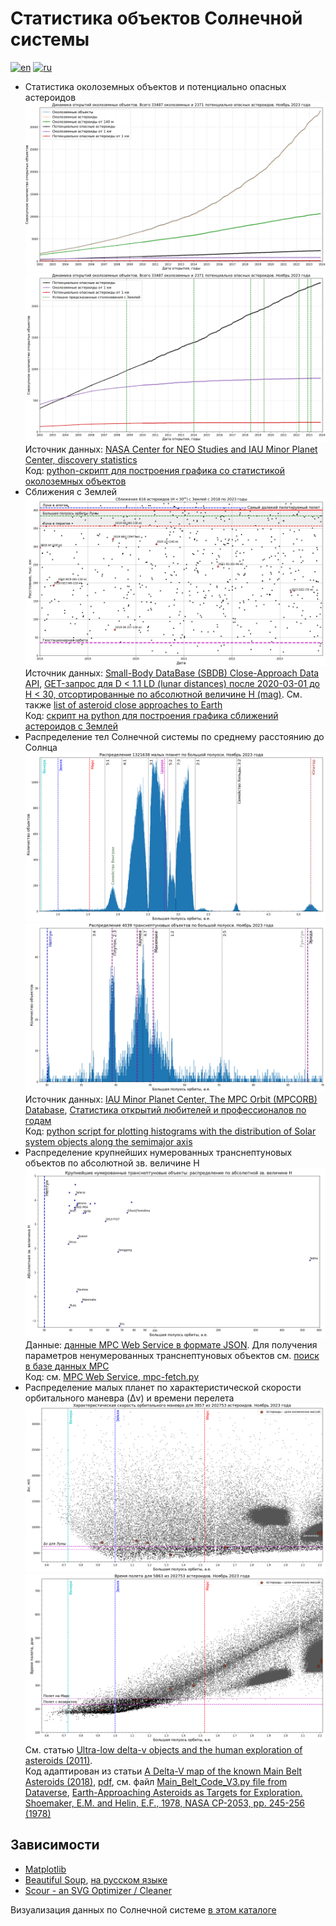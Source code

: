 # Статистика объектов Солнечной системы

[![en](https://img.shields.io/badge/lang-en-red.svg)](README.md)
[![ru](https://img.shields.io/badge/lang-ru-green.svg)](README-ru.md)

* Статистика околоземных объектов и потенциально опасных астероидов
![Статистика открытий околоземных объектов и потенциально опасных астероидов](../../../plots/solarsystem/neo_pha_graph-2002-ru.png "Статистика открытий околоземных объектов и потенциально опасных астероидовs")
![Статистика открытий околоземных объектов с успешно предсказанными падениями на Землю](../../../plots/solarsystem/pha_graph_predicted_impacts-2002-ru.png "Статистика открытий околоземных объектов с успешно предсказанными падениями на Землю")
Источник данных: [NASA Center for NEO Studies and IAU Minor Planet Center, discovery statistics](https://cneos.jpl.nasa.gov/stats/)  
Код: [python-скрипт для построения графика со статистикой околоземных объектов](./plot_neos_population_graph.py)
* Сближения с Землей
![Сближения астероидов с Землей на расстояние до 1.1 LD](../../../plots/solarsystem/asteroid-close-approaches-1ld-ru.png)
Источник данных: [Small-Body DataBase (SBDB) Close-Approach Data API](https://ssd-api.jpl.nasa.gov/doc/cad.html),
[GET-запрос для D < 1.1 LD (lunar distances) после 2020-03-01 до H < 30, отсортированные по абсолютной величине H (mag)](https://ssd-api.jpl.nasa.gov/cad.api?dist-max=1.1LD&date-min=2020-03-01&h-max=30&sort=h).
См. также [list of asteroid close approaches to Earth](https://en.wikipedia.org/wiki/List_of_asteroid_close_approaches_to_Earth)  
Код: [скрипт на python для построения графика сближений астероидов с Землей](./plot_close_approaches.py)
* Распределение тел Солнечной системы по среднему расстоянию до Солнца
![Распределение малых тел Солнечной системы по большой полуоси между Венерой и Юпитером](../../../plots/solarsystem/mpcorb-hist-a0.7-5.4-ru.png "Распределение малых тел Солнечной системы по большой полуоси между Венерой и Юпитером (гистограмма из 8000 столбцов)")
![Распределение малых тел Солнечной системы по большой полуоси между за Нептуном](../../../plots/solarsystem/mpcorb-hist-a29-70-ru.png "Распределение малых тел Солнечной системы по большой полуоси между за Нептуном (гистограмма из 900 столбцов)")
Источник данных: [IAU Minor Planet Center, The MPC Orbit (MPCORB) Database](https://minorplanetcenter.net/iau/MPCORB.html),
[Статистика открытий любителей и профессионалов по годам](https://minorplanetcenter.net/iau/special/AmateurDiscoveries.txt)  
Код: [python script for plotting histograms with the distribution of Solar system objects along the semimajor axis](./plot_mpcorb_hist.py)
* Распределение крупнейших нумерованных транснептуновых объектов по абсолютной зв. величине H
![Распределение крупнейших нумерованных транснептуновых объектов по абсолютной зв. величине H](../../../plots/solarsystem/tno-a-h-ru.png "Распределение крупнейших нумерованных транснептуновых объектов по большой полуоси и абсолютной зв. величине H")
Данные: [данные MPC Web Service в формате JSON](../../../data/solarsystem/tno-largest.json).
Для получения параметров ненумерованных транснептуновых объектов см. [поиск в базе данных MPC](https://minorplanetcenter.net/db_search)  
Код: см. [MPC Web Service, mpc-fetch.py](https://minorplanetcenter.net/web_service/)
* Распределение малых планет по характеристической скорости орбитального маневра (Δv) и времени перелета
![Распределение малых планет по характеристической скорости орбитального маневра (Δv) в диапазоне значений большой полуоси между 0.6 и 2.2 а.е.](../../../plots/solarsystem/mpcprb-deltav-a0.6-2.2-ru.png "Распределение малых планет по характеристической скорости орбитального маневра (Δv) в диапазоне значений большой полуоси между 0.6 и 2.2 а.е. с отмеченными целями АМС")
![Распределение малых планет по времени перелета в диапазоне значений большой полуоси между 0.6 и 2.2 а.е.](../../../plots/solarsystem/mpcprb-tt-a0.6-2.2-ru.png "Распределение малых планет по времени перелета в диапазоне значений большой полуоси между 0.6 и 2.2 а.е. с отмеченными целями АМС")  
См. статью [Ultra-low delta-v objects and the human exploration of asteroids (2011)](https://ui.adsabs.harvard.edu/abs/2011P%26SS...59.1408E/abstract).  
Код адаптирован из статьи [A Delta-V map of the known Main Belt Asteroids (2018)](https://ui.adsabs.harvard.edu/abs/2018AcAau.146...73T/abstract),
[pdf](https://planet4589.org/jcm/pubs/sci/papers/2018/Taylor18.pdf), см. файл [Main_Belt_Code_V3.py file from Dataverse](https://dataverse.harvard.edu/dataverse/ElvisMBA),
[Earth-Approaching Asteroids as Targets for Exploration. Shoemaker, E.M. and Helin, E.F., 1978, NASA CP-2053, pp. 245-256 (1978)](https://ntrs.nasa.gov/api/citations/19780021079/downloads/19780021079.pdf)

## Зависимости

* [Matplotlib](https://matplotlib.org/)
* [Beautiful Soup](https://www.crummy.com/software/BeautifulSoup/bs4/doc/), [на русском языке](https://www.crummy.com/software/BeautifulSoup/bs4/doc.ru/)
* [Scour - an SVG Optimizer / Cleaner](https://github.com/scour-project/scour)

Визуализация данных по Солнечной системе [в этом каталоге](../../../plots/solarsystem/)

